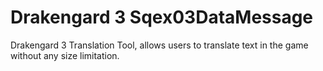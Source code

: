 # Drakengard 3 Sqex03DataMessage

Drakengard 3 Translation Tool, allows users to translate text in the game without any size limitation.